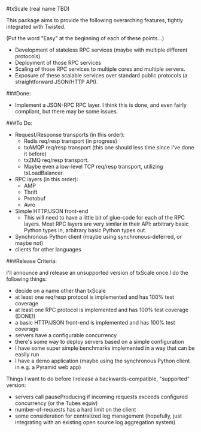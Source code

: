 #txScale (real name TBD)

This package aims to provide the following overarching features, tightly
integrated with Twisted.

  (Put the word "Easy" at the beginning of each of these points...)

  * Development of stateless RPC services (maybe with multiple different protocols)
  * Deployment of those RPC services
  * Scaling of those RPC services to multiple cores and multiple servers.
  * Exposure of these scalable services over standard public protocols
    (a straightforward JSON/HTTP API).


###Done:

* Implement a JSON-RPC RPC layer. I think this is done, and even fairly compliant, but there may
  be some issues.

###To Do:

* Request/Response transports (in this order):
  * Redis req/resp transport (in progress)
  * txAMQP req/resp transport (this one should less time since I've done it before)
  * txZMQ req/resp transport.
  * Maybe even a low-level TCP req/resp transport, utilizing txLoadBalancer.
* RPC layers (in this order):
  * AMP
  * Thrift
  * Protobuf
  * Avro
* Simple HTTP/JSON front-end
  * This will need to have a little bit of glue-code for each of the RPC layers. Most RPC layers
    are very similar in their API: arbitrary basic Python types in, arbitrary basic Python types
    out.
* Synchronous Python client (maybe using synchronous-deferred, or maybe not)
* clients for other languages


###Release Criteria:

I'll announce and release an unsupported version of txScale once I do the following things:

* decide on a name other than txScale
* at least one req/resp protocol is implemented and has 100% test coverage
* at least one RPC protocol is implemented and has 100% test coverage (DONE!)
* a basic HTTP/JSON front-end is implemented and has 100% test coverage
* servers have a configurable concurrency
* there's some way to deploy servers based on a simple configuration
* I have some super simple benchmarks implemented in a way that can be easily run
* I have a demo application (maybe using the synchronous Python client in e.g. a Pyramid web app)

Things I want to do before I release a backwards-compatible, "supported" version:

* servers call pauseProducing if incoming requests exceeds configured concurrency
  (or the Tubes equiv)
* number-of-requests has a hard limit on the client
* some consideration for centralized log management (hopefully, just integrating with an existing
  open source log aggregation system)